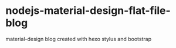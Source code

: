 # nodejs-material-design-flat-file-blog
material-design blog created with hexo stylus and bootstrap
